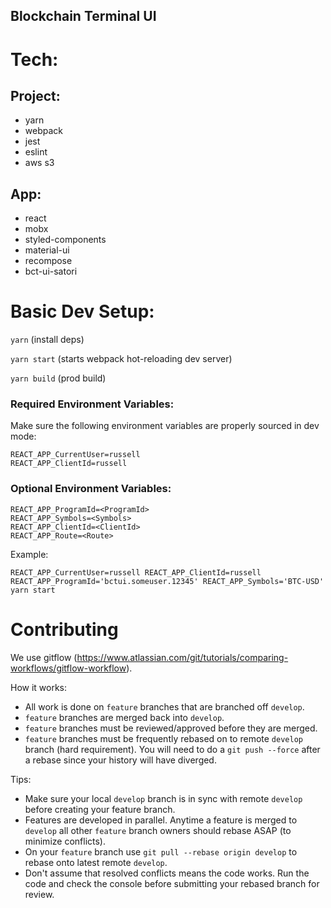 ## Blockchain Terminal UI

# Tech:

## Project:
- yarn
- webpack
- jest
- eslint
- aws s3

## App:
- react
- mobx
- styled-components
- material-ui
- recompose
- bct-ui-satori

# Basic Dev Setup:
```yarn``` (install deps)

```yarn start``` (starts webpack hot-reloading dev server)

```yarn build``` (prod build)

### Required Environment Variables:
Make sure the following environment variables are properly sourced in dev mode:

```
REACT_APP_CurrentUser=russell
REACT_APP_ClientId=russell
```

### Optional Environment Variables:
```
REACT_APP_ProgramId=<ProgramId>
REACT_APP_Symbols=<Symbols>
REACT_APP_ClientId=<ClientId>
REACT_APP_Route=<Route>
```

Example:
```
REACT_APP_CurrentUser=russell REACT_APP_ClientId=russell  REACT_APP_ProgramId='bctui.someuser.12345' REACT_APP_Symbols='BTC-USD' yarn start
```

# Contributing

We use gitflow (https://www.atlassian.com/git/tutorials/comparing-workflows/gitflow-workflow).

How it works:

- All work is done on `feature` branches that are branched off `develop`.
- `feature` branches are merged back into `develop`.
- `feature` branches must be reviewed/approved before they are merged.
- `feature` branches must be frequently rebased on to remote `develop` branch (hard requirement). You will need to do a `git push --force` after a rebase since your history will have diverged.

Tips:
- Make sure your local `develop` branch is in sync with remote `develop` before creating your feature branch.
- Features are developed in parallel. Anytime a feature is merged to `develop` all other `feature` branch owners should rebase ASAP (to minimize conflicts).
- On your `feature` branch use `git pull --rebase origin develop` to rebase onto latest remote `develop`.
- Don't assume that resolved conflicts means the code works. Run the code and check the console before submitting your rebased branch for review.
